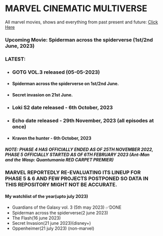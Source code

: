 # MARVEL CINEMATIC MULTIVERSE

All marvel movies, shows and everything from past present and future: [Click Here](https://github.com/gunjan1909/marvel/blob/main/MCU%20RESEARCH.md)

### Upcoming Movie: Spiderman across the spiderverse (1st/2nd June, 2023)

### LATEST:

- ### GOTG VOL.3 released (05-05-2023)
- #### Spiderman across the spiderverse on 1st/2nd June.
- #### Secret invasion on 21st June.
- ### Loki S2 date released - 6th October, 2023
- ### Echo date released - 29th November, 2023 (all episodes at once)
- #### Kraven the hunter - 6th October, 2023

##### NOTE: PHASE 4 HAS OFFICIALLY ENDED AS OF 25TH NOVEMBER 2022, PHASE 5 OFFICIALLY STARTED AS OF 6TH FEBRUARY 2023 (Ant-Man and the Wasp: Quantumania RED CARPET PREMIER)

### MARVEL REPORTEDLY RE-EVALUATING ITS LINEUP FOR PHASE 5 & 6 AND FEW PROJECTS POSTPONED SO DATA IN THIS REPOSITORY MIGHT NOT BE ACCURATE.

#### My watchlist of the year(upto july 2023)

- Guardians of the Galaxy vol. 3 (5th may 2023) ✅DONE
- Spiderman across the spiderverse(2 june 2023)
- The Flash(16 june 2023)
- Secret Invasion(21 june 2023)(disney+)
- Oppenheimer(21 july 2023) (non-marvel)
